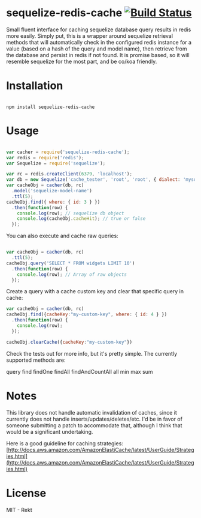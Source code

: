 sequelize-redis-cache [![Build Status](https://travis-ci.org/rfink/sequelize-redis-cache.svg?branch=master)](https://travis-ci.org/rfink/sequelize-redis-cache)
=====================

Small fluent interface for caching sequelize database query results in redis more easily.
Simply put, this is a wrapper around sequelize retrieval methods that will automatically
check in the configured redis instance for a value (based on a hash of the query and
model name), then retrieve from the database and persist in redis if not found.  It is
promise based, so it will resemble sequelize for the most part, and be co/koa friendly.

Installation
=====================

```

npm install sequelize-redis-cache

```

Usage
=====================

```javascript

var cacher = require('sequelize-redis-cache');
var redis = require('redis');
var Sequelize = require('sequelize');

var rc = redis.createClient(6379, 'localhost');
var db = new Sequelize('cache_tester', 'root', 'root', { dialect: 'mysql' });
var cacheObj = cacher(db, rc)
  .model('sequelize-model-name')
  .ttl(5);
cacheObj.find({ where: { id: 3 } })
  .then(function(row) {
    console.log(row); // sequelize db object
    console.log(cacheObj.cacheHit); // true or false
  });

```

You can also execute and cache raw queries:

```javascript

var cacheObj = cacher(db, rc)
  .ttl(5);
cacheObj.query('SELECT * FROM widgets LIMIT 10')
  .then(function(row) {
    console.log(row); // Array of raw objects
  });

```

Create a query with a cache custom key and clear that specific query in cache:

```javascript
var cacheObj = cacher(db, rc)
cacheObj.find({cacheKey:"my-custom-key", where: { id: 4 } })
  .then(function(row) {
    console.log(row);
  });

cacheObj.clearCache({cacheKey:"my-custom-key"})
```

Check the tests out for more info, but it's pretty simple.  The currently supported
methods are:

  query
  find
  findOne
  findAll
  findAndCountAll
  all
  min
  max
  sum

Notes
=====================

This library does not handle automatic invalidation of caches, since it currently does not handle inserts/updates/deletes/etc.  I'd be in favor of someone submitting a patch to accommodate that, although I think that would be a significant undertaking.

Here is a good guideline for caching strategies: [http://docs.aws.amazon.com/AmazonElastiCache/latest/UserGuide/Strategies.html](http://docs.aws.amazon.com/AmazonElastiCache/latest/UserGuide/Strategies.html)

License
====================
MIT - Rekt
